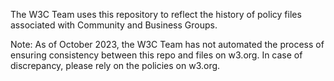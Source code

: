 The W3C Team uses this repository to reflect the history of policy files associated with Community and Business Groups.

Note: As of October 2023, the W3C Team has not automated the process of ensuring consistency between this repo and files on w3.org. In case of discrepancy, please rely on the policies on w3.org.
